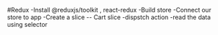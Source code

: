 #Redux
-Install @reduxjs/toolkit , react-redux
-Build store
-Connect our store to app
-Create a slice -- Cart slice
-dispstch action
-read the data using selector
